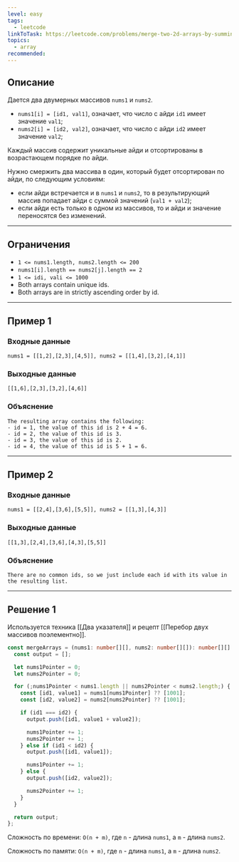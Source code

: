 ```yaml
---
level: easy
tags:
  - leetcode
linkToTask: https://leetcode.com/problems/merge-two-2d-arrays-by-summing-values/
topics:
  - array
recommended:
---
```

## Описание

Дается два двумерных массивов `nums1` и `nums2`.

- `nums1[i] = [id1, val1]`, означает, что число с айди `id1` имеет значение `val1`;
- `nums2[i] = [id2, val2]`, означает, что число с айди `id2` имеет значение `val2`;

Каждый массив содержит уникальные айди и отсортированы в возрастающем порядке по айди.

Нужно смержить два массива в один, который будет отсортирован по айди, по следующим условиям:
- если айди встречается и в `nums1` и `nums2`, то в результирующий массив попадает айди с суммой значений (`val1 + val2`);
- если айди есть только в одном из массивов, то и айди и значение переносятся без изменений.

---
## Ограничения

- `1 <= nums1.length, nums2.length <= 200`
- `nums1[i].length == nums2[j].length == 2`
- `1 <= idi, vali <= 1000`
- Both arrays contain unique ids.
- Both arrays are in strictly ascending order by id.

---
## Пример 1

### Входные данные

```
nums1 = [[1,2],[2,3],[4,5]], nums2 = [[1,4],[3,2],[4,1]]
```
### Выходные данные

```
[[1,6],[2,3],[3,2],[4,6]]
```
### Объяснение

```
The resulting array contains the following:
- id = 1, the value of this id is 2 + 4 = 6.
- id = 2, the value of this id is 3.
- id = 3, the value of this id is 2.
- id = 4, the value of this id is 5 + 1 = 6.
```

---
## Пример 2

### Входные данные

```
nums1 = [[2,4],[3,6],[5,5]], nums2 = [[1,3],[4,3]]
```
### Выходные данные

```
[[1,3],[2,4],[3,6],[4,3],[5,5]]
```
### Объяснение

```
There are no common ids, so we just include each id with its value in the resulting list.
```

---
## Решение 1

Используется техника [[Два указателя]] и рецепт [[Перебор двух массивов поэлементно]].

```typescript
const mergeArrays = (nums1: number[][], nums2: number[][]): number[][] => {
  const output = [];

  let nums1Pointer = 0;
  let nums2Pointer = 0;

  for (;nums1Pointer < nums1.length || nums2Pointer < nums2.length;) {
    const [id1, value1] = nums1[nums1Pointer] ?? [1001];
    const [id2, value2] = nums2[nums2Pointer] ?? [1001];

    if (id1 === id2) {
      output.push([id1, value1 + value2]);

      nums1Pointer += 1;
      nums2Pointer += 1;
    } else if (id1 < id2) {
      output.push([id1, value1]);

      nums1Pointer += 1;
    } else {
      output.push([id2, value2]);

      nums2Pointer += 1;
    }
  }

  return output;
};
```

Сложность по времени: `O(n + m)`, где `n` - длина `nums1`, а `m` - длина `nums2`.

Сложность по памяти: `O(n + m)`, где `n` - длина `nums1`, а `m` - длина `nums2`.